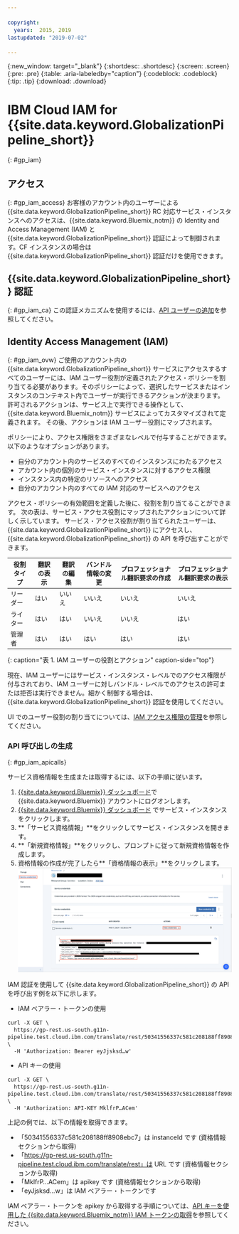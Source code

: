 ```yaml
---

copyright:
  years:  2015, 2019
lastupdated: "2019-07-02"

---
```


{:new_window: target="_blank"}
{:shortdesc: .shortdesc}
{:screen: .screen}
{:pre: .pre}
{:table: .aria-labeledby="caption"}
{:codeblock: .codeblock}
{:tip: .tip}
{:download: .download}


# IBM Cloud IAM for {{site.data.keyword.GlobalizationPipeline_short}}
{: #gp_iam}

## アクセス
{: #gp_iam_access}
お客様のアカウント内のユーザーによる {{site.data.keyword.GlobalizationPipeline_short}} RC 対応サービス・インスタンスへのアクセスは、{{site.data.keyword.Bluemix_notm}} の Identity and Access Management (IAM) と {{site.data.keyword.GlobalizationPipeline_short}} 認証によって制御されます。CF インスタンスの場合は {{site.data.keyword.GlobalizationPipeline_short}} 認証だけを使用できます。

## {{site.data.keyword.GlobalizationPipeline_short}} 認証
{: #gp_iam_ca}
この認証メカニズムを使用するには、[API ユーザーの追加](/docs/services/GlobalizationPipeline/managetranslations.html#adduser)を参照してください。


## Identity Access Management (IAM)
{: #gp_iam_ovw}
ご使用のアカウント内の {{site.data.keyword.GlobalizationPipeline_short}} サービスにアクセスするすべてのユーザーには、IAM ユーザー役割が定義されたアクセス・ポリシーを割り当てる必要があります。そのポリシーによって、選択したサービスまたはインスタンスのコンテキスト内でユーザーが実行できるアクションが決まります。 許可されるアクションは、サービス上で実行できる操作として、{{site.data.keyword.Bluemix_notm}} サービスによってカスタマイズされて定義されます。 その後、アクションは IAM ユーザー役割にマップされます。

ポリシーにより、アクセス権限をさまざまなレベルで付与することができます。 以下のようなオプションがあります。

* 自分のアカウント内のサービスのすべてのインスタンスにわたるアクセス
* アカウント内の個別のサービス・インスタンスに対するアクセス権限
* インスタンス内の特定のリソースへのアクセス
* 自分のアカウント内のすべての IAM 対応のサービスへのアクセス

アクセス・ポリシーの有効範囲を定義した後に、役割を割り当てることができます。 次の表は、サービス・アクセス役割にマップされたアクションについて詳しく示しています。 サービス・アクセス役割が割り当てられたユーザーは、{{site.data.keyword.GlobalizationPipeline_short}} にアクセスし、{{site.data.keyword.GlobalizationPipeline_short}} の API を呼び出すことができます。

| **役割タイプ** | **翻訳の表示** | **翻訳の編集** | **バンドル情報の変更** | **プロフェッショナル翻訳要求の作成** | **プロフェッショナル翻訳要求の表示** |
|---------------|-----------------------|-----------------------|-------------------------------|----------------------------------------------|--------------------------------------------|
| リーダー        | はい | いいえ | いいえ | いいえ | いいえ |
| ライター        | はい | はい | いいえ | いいえ | はい |
| 管理者       | はい | はい | はい | はい | はい |
{: caption="表 1. IAM ユーザーの役割とアクション" caption-side="top"}

現在、IAM ユーザーにはサービス・インスタンス・レベルでのアクセス権限が付与されており、IAM ユーザーに対しバンドル・レベルでのアクセスの許可または拒否は実行できません。細かく制御する場合は、{{site.data.keyword.GlobalizationPipeline_short}} 認証を使用してください。

UI でのユーザー役割の割り当てについては、[IAM アクセス権限の管理](/docs/iam?topic=iam-iammanidaccser)を参照してください。

### API 呼び出しの生成
{: #gp_iam_apicalls}

サービス資格情報を生成または取得するには、以下の手順に従います。
1. [{{site.data.keyword.Bluemix}} ダッシュボード](https://cloud.ibm.com/)で {{site.data.keyword.Bluemix}} アカウントにログオンします。
2. [{{site.data.keyword.Bluemix}} ダッシュボード](https://cloud.ibm.com/) でサービス・インスタンスをクリックします。
3. **「サービス資格情報」**をクリックしてサービス・インスタンスを開きます。
4. **「新規資格情報」**をクリックし、プロンプトに従って新規資格情報を作成します。
5. 資格情報の作成が完了したら**「資格情報の表示」**をクリックします。
![サンプル API キーに関する情報を示すスクリーン・ショット](images/gp_iam_apicalls.gif)

IAM 認証を使用して {{site.data.keyword.GlobalizationPipeline_short}} の API を呼び出す例を以下に示します。

* IAM ベアラー・トークンの使用
```
curl -X GET \
  https://gp-rest.us-south.g11n-pipeline.test.cloud.ibm.com/translate/rest/50341556337c581c208188ff8908ebc7/v2/bundles \
  -H 'Authorization: Bearer eyJjsksd…w'
```

* API キーの使用
```
curl -X GET \
  https://gp-rest.us-south.g11n-pipeline.test.cloud.ibm.com/translate/rest/50341556337c581c208188ff8908ebc7/v2/bundles \
  -H 'Authorization: API-KEY MklfrP…ACem'
```
上記の例では、以下の情報を取得できます。
* 「50341556337c581c208188ff8908ebc7」は instanceId です (資格情報セクションから取得)
* 「https://gp-rest.us-south.g11n-pipeline.test.cloud.ibm.com/translate/rest」は URL です (資格情報セクションから取得)
* 「MklfrP…ACem」は apikey です (資格情報セクションから取得)
* 「eyJjsksd…w」は IAM ベアラー・トークンです

IAM ベアラー・トークンを apikey から取得する手順については、[API キーを使用した {{site.data.keyword.Bluemix_notm}} IAM トークンの取得](/docs/iam?topic=iam-iamtoken_from_apikey#iamtoken_from_apikey)を参照してください。

